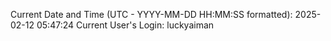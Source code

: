 Current Date and Time (UTC - YYYY-MM-DD HH:MM:SS formatted): 2025-02-12 05:47:24
Current User's Login: luckyaiman
